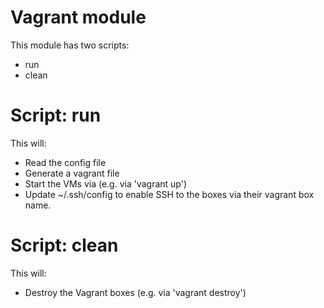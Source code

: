 # Vagrant module
This module has two scripts:
- run
- clean

# Script: run
This will:
  - Read the config file
  - Generate a vagrant file
  - Start the VMs via (e.g. via 'vagrant up')
  - Update ~/.ssh/config to enable SSH to the boxes
    via their vagrant box name.

# Script: clean
This will:
  - Destroy the Vagrant boxes (e.g. via 'vagrant destroy')
  